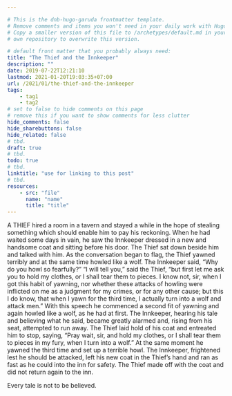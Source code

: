 ```yaml
---

# This is the dnb-hugo-garuda frontmatter template. 
# Remove comments and items you won't need in your daily work with Hugo.
# Copy a smaller version of this file to /archetypes/default.md in your
# own repository to overwrite this version.

# default front matter that you probably always need:
title: "The Thief and the Innkeeper"
description: ""
date: 2019-07-22T12:21:10
lastmod: 2021-01-20T19:03:35+07:00
url: /2021/01/the-thief-and-the-innkeeper
tags:
    - tag1
    - tag2
# set to false to hide comments on this page
# remove this if you want to show comments for less clutter
hide_comments: false
hide_sharebuttons: false
hide_related: false
# tbd.
draft: true
# tbd.
todo: true
# tbd.
linktitle: "use for linking to this post"
# tbd.
resources:
    - src: "file"
      name: "name"
      title: "title"
---
```

A THIEF hired a room in a tavern and stayed a while in the hope of stealing something which should enable him to pay his reckoning. When he had waited some days in vain, he saw the Innkeeper dressed in a new and handsome coat and sitting before his door. The Thief sat down beside him and talked with him. As the conversation began to flag, the Thief yawned terribly and at the same time howled like a wolf. The Innkeeper said, “Why do you howl so fearfully?” “I will tell you,” said the Thief, “but first let me ask you to hold my clothes, or I shall tear them to pieces. I know not, sir, when I got this habit of yawning, nor whether these attacks of howling were inflicted on me as a judgment for my crimes, or for any other cause; but this I do know, that when I yawn for the third time, I actually turn into a wolf and attack men.” With this speech he commenced a second fit of yawning and again howled like a wolf, as he had at first. The Innkeeper, hearing his tale and believing what he said, became greatly alarmed and, rising from his seat, attempted to run away. The Thief laid hold of his coat and entreated him to stop, saying, “Pray wait, sir, and hold my clothes, or I shall tear them to pieces in my fury, when I turn into a wolf.” At the same moment he yawned the third time and set up a terrible howl. The Innkeeper, frightened lest he should be attacked, left his new coat in the Thief’s hand and ran as fast as he could into the inn for safety. The Thief made off with the coat and did not return again to the inn.

Every tale is not to be believed.
